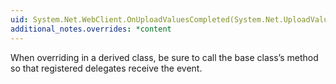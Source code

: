 ```yaml
---
uid: System.Net.WebClient.OnUploadValuesCompleted(System.Net.UploadValuesCompletedEventArgs)
additional_notes.overrides: *content
---
```


<p>When overriding <xref href="System.Net.WebClient.OnUploadValuesCompleted(System.Net.UploadValuesCompletedEventArgs)"></xref> in a derived class, be sure to call the base class’s <xref href="System.Net.WebClient.OnUploadValuesCompleted(System.Net.UploadValuesCompletedEventArgs)"></xref> method so that registered delegates receive the event.</p>


